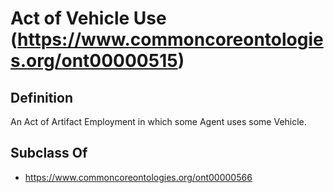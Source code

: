 # Act of Vehicle Use (https://www.commoncoreontologies.org/ont00000515)

## Definition
An Act of Artifact Employment in which some Agent uses some Vehicle.

## Subclass Of
- https://www.commoncoreontologies.org/ont00000566

